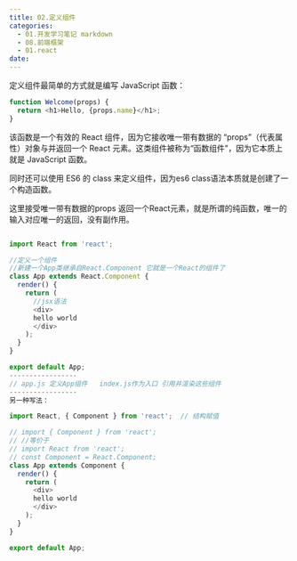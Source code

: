 ```yaml
---
title: 02.定义组件
categories:
  - 01.开发学习笔记 markdown
  - 08.前端框架
  - 01.react
date:
---
```


定义组件最简单的方式就是编写 JavaScript 函数：


```javascript 
function Welcome(props) {
  return <h1>Hello, {props.name}</h1>;
}
```
该函数是一个有效的 React 组件，因为它接收唯一带有数据的 “props”（代表属性）对象与并返回一个 React 元素。这类组件被称为“函数组件”，因为它本质上就是 JavaScript 函数。

同时还可以使用 ES6 的 class 来定义组件，因为es6 class语法本质就是创建了一个构造函数。

这里接受唯一带有数据的props 返回一个React元素，就是所谓的纯函数，唯一的输入对应唯一的返回，没有副作用。

```javascript

import React from 'react';

//定义一个组件
//新建一个App类继承自React.Component 它就是一个React的组件了
class App extends React.Component {
  render() {
    return (
      //jsx语法
      <div>
      hello world
      </div>
    );
  }
}

export default App;
-----------------
// app.js 定义App组件   index.js作为入口 引用并渲染这些组件
-----------------
另一种写法：

import React, { Component } from 'react';  // 结构赋值

// import { Component } from 'react';
// //等价于
// import React from 'react';
// const Component = React.Component;
class App extends Component {
  render() {
    return (
      <div>
      hello world
      </div>
    );
  }
}

export default App;

```

